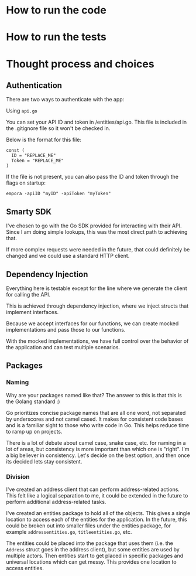 # How to run the code

# How to run the tests

# Thought process and choices

## Authentication

There are two ways to authenticate with the app:

Using `api.go`

You can set your API ID and token in /entities/api.go.
This file is included in the .gitignore file so it won't be checked in.

Below is the format for this file:

```
const (
  ID = "REPLACE_ME"
  Token = "REPLACE_ME"
)
```

If the file is not present, you can also pass the ID and token through the flags on startup:

`empora -apiID "myID" -apiToken "myToken"`

## Smarty SDK

I've chosen to go with the Go SDK provided for interacting with their API. Since I am doing simple lookups, this was
the most direct path to achieving that.

If more complex requests were needed in the future, that could definitely be changed and we could use a standard HTTP client.

## Dependency Injection

Everything here is testable except for the line where we generate the client for calling the API.

This is achieved through dependency injection, where we inject structs that implement interfaces.

Because we accept interfaces for our functions, we can create mocked implementations and pass those to our functions.

With the mocked implementations, we have full control over the behavior of the application and can test multiple scenarios.

## Packages

### Naming

Why are your packages named like that? The answer to this is that this is the Golang standard :)

Go prioritizes concise package names that are all one word, not separated by underscores and not camel cased. It makes for
consistent code bases and is a familiar sight to those who write code in Go. This helps reduce time to ramp up on projects.

There is a lot of debate about camel case, snake case, etc. for naming in a lot of areas, but consistency is more important than
which one is "right". I'm a big believer in consistency. Let's decide on the best option, and then once its decided lets stay consistent.

### Division

I've created an address client that can perform address-related actions. This felt like a logical separation to me, it could be extended
in the future to perform additional address-related tasks.

I've created an entities package to hold all of the objects. This gives a single location to access each of the entities for the application.
In the future, this could be broken out into smaller files under the entities package, for example `addressentities.go`, `titleentities.go`, etc.

The entities could be placed into the package that uses them (i.e. the `Address` struct goes in the address client), but some entities are used by
multiple actors. Then entities start to get placed in specific packages and universal locations which can get messy. This provides one location to
access entities.
